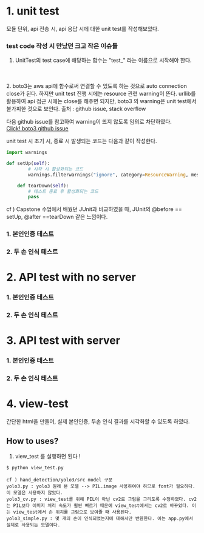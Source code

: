 # 1. unit test

모듈 단위, api 전송 시, api 응답 시에 대한 unit test를 작성해보았다.

### test code 작성 시 만났던 크고 작은 이슈들 

1. UnitTest의 test case에 해당하는 함수는 "test_" 라는 이름으로 시작해야 한다.  
  
<br />
<br />
2. boto3는 aws api에 함수로써 연결할 수 있도록 하는 것으로 auto connection close가 된다. 하지만 unit test 진행 시에는 resource 관련 warning이 뜬다. 
urllib를 활용하여 api 접근 시에는 close를 해주면 되지만, boto3 의 warning은 unit test에서 불가피한 것으로 보인다.  
출처 : github issue, stack overflow
  
<br />
  
다음 github issue를 참고하여 warning이 뜨지 않도록 임의로 차단하였다.  
[Click! boto3 github issue](https://github.com/boto/boto3/issues/454)

unit test 시 초기 시, 종료 시 발생되는 코드는 다음과 같이 작성한다.

```python
import warnings 

def setUp(self):
        # 시작 시 활성화되는 코드 
        warnings.filterwarnings("ignore", category=ResourceWarning, message="unclosed.*<ssl.SSLSocket.*>") 

    def tearDown(self):
        # 테스트 종료 후 활성화되는 코드 
        pass
```
   
cf ) Capstone 수업에서 배웠던 JUnit과 비교하였을 때, JUnit의 @before == setUp, @after ==tearDown 같은 느낌이다. 


### 1. 본인인증 테스트

### 2. 두 손 인식 테스트


# 2. API test with no server 

### 1. 본인인증 테스트
### 2. 두 손 인식 테스트 


# 3. API test with server 

### 1. 본인인증 테스트 
### 2. 두 손 인식 테스트 


# 4. view-test
간단한 html을 만들어, 실제 본인인증, 두손 인식 결과를 시각화할 수 있도록 하였다. 

## How to uses?

1. view_test 를 실행하면 된다 !

```bash
$ python view_test.py
```
```
cf ) hand_detection/yolo3/src model 구분
yolo3.py : yolo3 원래 본 모델 --> PIL.image 사용하여야 하므로 font가 필요하다. 이 모델은 사용하지 않았다.
yolo3_cv.py : view_test를 위해 PIL이 아닌 cv2로 그림을 그리도록 수정하였다. cv2는 PIL보다 이미지 처리 속도가 훨씬 빠르기 때문에 view_test에서는 cv2로 바꾸었다. 이는 view_test에서 손 위치를 그림으로 보여줄 때 사용된다.
yolo3_simple.py : 몇 개의 손이 인식되었는지에 대해서만 반환한다. 이는 app.py에서 실제로 사용되는 모델이다.
```